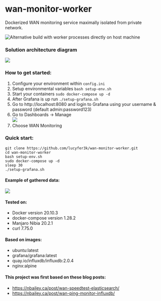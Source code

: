 # wan-monitor-worker
Dockerized WAN monitoring service maximally isolated from private network.

![Alternative build with worker processes directly on host machine](https://github.com/lucyfer3k/wan-monitor-host)

### Solution architecture diagram

![](https://i.imgur.com/zJNA6Xm.png)

### How to get started:
1. Configure your environment within `config.ini`
2. Setup environmental variables `bash setup-env.sh`
3. Start your containers `sudo docker-compose up -d`
4. After Grafana is up run `./setup-grafana.sh`
5. Go to http://localhost:8080 and login to Grafana using your username & password (default admin:password123)
6. Go to Dashboards -> Manage<br/>
![](https://i.imgur.com/uRt18fP.png)
7. Choose WAN Monitoring

### Quick start:
```
git clone https://github.com/lucyfer3k/wan-monitor-worker.git
cd wan-monitor-worker
bash setup-env.sh
sudo docker-compose up -d
sleep 30
./setup-grafana.sh
```


#### Example of gathered data:

![](https://i.imgur.com/fUrOOhe.png)

#### Tested on:
- Docker version 20.10.3
- docker-compose version 1.28.2
- Manjaro Nibia 20.2.1
- curl 7.75.0

#### Based on images:
- ubuntu:latest
- grafana/grafana:latest
- quay.io/influxdb/influxdb:2.0.4
- nginx:alpine


#### This project was first based on these blog posts:
- https://nbailey.ca/post/wan-speedtest-elasticsearch/
- https://nbailey.ca/post/wan-ping-monitor-influxdb/

